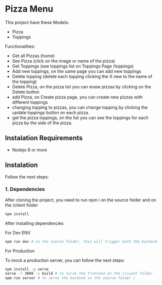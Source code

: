 # Pizza Menu

This project have these Models:

- Pizza
- Toppings

Functionalities:

- Get all Pizzas (home)
- See Pizza (click on the image or name of the pizza)
- Get Toppings (see toppings list on Toppings Page /toppings)
- Add new toppings, on the same page you can add new toppings
- Delete topping (delete each topping clicking the X new to the name of the topping)
- Delete Pizza, on the pizza list you can erase pizzas by clicking on the Delete button
- add Pizza, on Create pizza page, you can create new pizzas with different toppings
- changing topping to pizzas, you can change topping by clicking the update toppings button on each pizza.
- get the pizza toppings, on the list you can see the toppings for each pizza by the side of the pizza.

## Instalation Requirements

- Nodejs 8 or more

## Instalation

Follow the next steps:

### 1. Dependencies

After cloning the project, you need to run npm i on the source folder and on the /client folder

```bash
npm install
```

After installing dependencies

For Dev ENV

```bash
npm run dev # on the source folder, this will trigger both the backend and the client

```

For Production

To mock a production server, you can follow the next steps:

```bash
npm install -g serve
serve -l 3000 -s build # to serve the frontend on the /client folder
npm run server # to serve the backend in the source folder /
```
